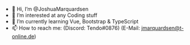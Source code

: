 - 👋 Hi, I’m @JoshuaMarquardsen
- 👀 I’m interested at any Coding stuff
- 🌱 I’m currently learning Vue, Bootstrap & TypeScript
- 📫 How to reach me: (Discord: Tendo#0876) (E-Mail: jmarquardsen@t-online.de)

<!---
JoshuaMarquardsen/JoshuaMarquardsen is a ✨ special ✨ repository because its `README.md` (this file) appears on your GitHub profile.
You can click the Preview link to take a look at your changes.
--->
